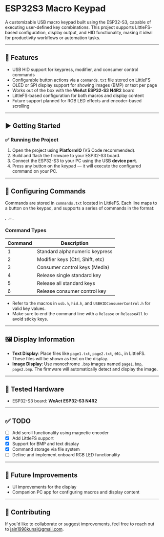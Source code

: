 # ESP32S3 Macro Keypad

A customizable USB macro keypad built using the ESP32-S3, capable of executing user-defined key combinations. This project supports LittleFS-based configuration, display output, and HID functionality, making it ideal for productivity workflows or automation tasks.

---

## 🔧 Features

- USB HID support for keypress, modifier, and consumer control commands  
- Configurable button actions via a `commands.txt` file stored on LittleFS  
- OLED or SPI display support for showing images (BMP) or text per page  
- Works out of the box with the **WeAct ESP32-S3 N4R2** board  
- LittleFS-based configuration for both macros and display content  
- Future support planned for RGB LED effects and encoder-based scrolling  

---

## ▶️ Getting Started

### ✅ Running the Project

1. Open the project using **PlatformIO** (VS Code recommended).  
2. Build and flash the firmware to your ESP32-S3 board.  
3. Connect the ESP32-S3 to your PC using the USB **device port**.  
4. Press any button on the keypad — it will execute the configured command on your PC.

---

## 📝 Configuring Commands

Commands are stored in `commands.txt` located in LittleFS. Each line maps to a button on the keypad, and supports a series of commands in the format:

<command> <value>,<command> <value>,...,<command> <value>


### Command Types

| Command | Description                      |
|---------|----------------------------------|
| 1       | Standard alphanumeric keypress   |
| 2       | Modifier keys (Ctrl, Shift, etc) |
| 3       | Consumer control keys (Media)    |
| 4       | Release single standard key      |
| 5       | Release all standard keys        |
| 6       | Release consumer control key     |

- Refer to the macros in `usb.h`, `hid.h`, and `USBHIDConsumerControl.h` for valid key values.
- Make sure to end the command line with a `Release` or `ReleaseAll` to avoid sticky keys.

---

## 🖼️ Display Information

- **Text Display**: Place files like `page1.txt`, `page2.txt`, etc., in LittleFS. These files will be shown as text on the display.
- **Image Display**: Use monochrome `.bmp` images named `page1.bmp`, `page2.bmp`. The firmware will automatically detect and display the image.

---

## 📌 Tested Hardware

- ESP32-S3 board: **WeAct ESP32-S3 N4R2**

---

## ✅ TODO

- [ ] Add scroll functionality using magnetic encoder  
- [x] Add LittleFS support  
- [x] Support for BMP and text display  
- [x] Command storage via file system  
- [ ] Define and implement onboard RGB LED functionality  

---

## 🚀 Future Improvements

- UI improvements for the display  
- Companion PC app for configuring macros and display content  

---

## 🤝 Contributing

If you'd like to collaborate or suggest improvements, feel free to reach out to jain1998kunal@gmail.com.

